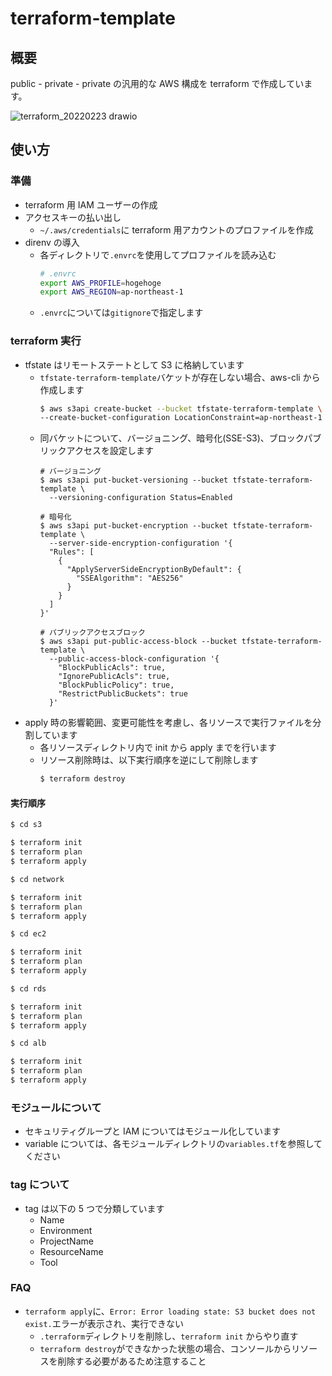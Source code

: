# terraform-template

## 概要

public - private - private の汎用的な AWS 構成を terraform で作成しています。

![terraform_20220223 drawio](https://user-images.githubusercontent.com/56192039/155341829-1921412a-c164-4139-bdfb-5e4d9d2e36a4.png)

## 使い方

### 準備

- terraform 用 IAM ユーザーの作成
- アクセスキーの払い出し
  - `~/.aws/credentials`に terraform 用アカウントのプロファイルを作成
- direnv の導入
  - 各ディレクトリで`.envrc`を使用してプロファイルを読み込む
    ```bash
    # .envrc
    export AWS_PROFILE=hogehoge
    export AWS_REGION=ap-northeast-1
    ```
  - `.envrc`については`gitignore`で指定します

### terraform 実行

- tfstate はリモートステートとして S3 に格納しています
  - `tfstate-terraform-template`バケットが存在しない場合、aws-cli から作成します
    ```bash
    $ aws s3api create-bucket --bucket tfstate-terraform-template \
    --create-bucket-configuration LocationConstraint=ap-northeast-1
    ```
  - 同バケットについて、バージョニング、暗号化(SSE-S3)、ブロックパブリックアクセスを設定します
    ```
    # バージョニング
    $ aws s3api put-bucket-versioning --bucket tfstate-terraform-template \
      --versioning-configuration Status=Enabled

    # 暗号化
    $ aws s3api put-bucket-encryption --bucket tfstate-terraform-template \
      --server-side-encryption-configuration '{
      "Rules": [
        {
          "ApplyServerSideEncryptionByDefault": {
            "SSEAlgorithm": "AES256"
          }
        }
      ]
    }'

    # パブリックアクセスブロック
    $ aws s3api put-public-access-block --bucket tfstate-terraform-template \
      --public-access-block-configuration '{
        "BlockPublicAcls": true,
        "IgnorePublicAcls": true,
        "BlockPublicPolicy": true,
        "RestrictPublicBuckets": true
      }'
    ```
- apply 時の影響範囲、変更可能性を考慮し、各リソースで実行ファイルを分割しています
  - 各リソースディレクトリ内で init から apply までを行います
  - リソース削除時は、以下実行順序を逆にして削除します
    ```bash
    $ terraform destroy
    ```

#### 実行順序

```bash
$ cd s3

$ terraform init
$ terraform plan
$ terraform apply
```

```bash
$ cd network

$ terraform init
$ terraform plan
$ terraform apply
```

```bash
$ cd ec2

$ terraform init
$ terraform plan
$ terraform apply
```

```bash
$ cd rds

$ terraform init
$ terraform plan
$ terraform apply
```

```bash
$ cd alb

$ terraform init
$ terraform plan
$ terraform apply
```

### モジュールについて

- セキュリティグループと IAM についてはモジュール化しています
- variable については、各モジュールディレクトリの`variables.tf`を参照してください

### tag について

- tag は以下の 5 つで分類しています
  - Name
  - Environment
  - ProjectName
  - ResourceName
  - Tool

### FAQ

- `terraform apply`に、`Error: Error loading state: S3 bucket does not exist.`エラーが表示され、実行できない
  - `.terraform`ディレクトリを削除し、`terraform init` からやり直す
  - `terraform destroy`ができなかった状態の場合、コンソールからリソースを削除する必要があるため注意すること
